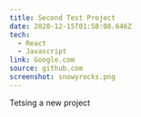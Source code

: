 ```yaml
---
title: Second Test Project
date: 2020-12-15T01:58:08.646Z
tech:
  - React
  - Javascript
link: Google.com
source: github.com
screenshot: snowyrocks.png
---
```

Tetsing a new project